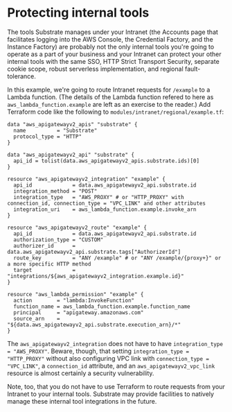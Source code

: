 # Protecting internal tools

The tools Substrate manages under your Intranet (the Accounts page that facilitates logging into the AWS Console, the Credential Factory, and the Instance Factory) are probably not the only internal tools you're going to operate as a part of your business and your Intranet can protect your other internal tools with the same SSO, HTTP Strict Transport Security, separate cookie scope, robust serverless implementation, and regional fault-tolerance.

In this example, we're going to route Intranet requests for `/example` to a Lambda function. (The details of the Lambda function refered to here as `aws_lambda_function.example` are left as an exercise to the reader.) Add Terraform code like the following to `modules/intranet/regional/example.tf`:

    data "aws_apigatewayv2_apis" "substrate" {
      name          = "Substrate"
      protocol_type = "HTTP"
    }

    data "aws_apigatewayv2_api" "substrate" {
      api_id = tolist(data.aws_apigatewayv2_apis.substrate.ids)[0]
    }

    resource "aws_apigatewayv2_integration" "example" {
      api_id             = data.aws_apigatewayv2_api.substrate.id
      integration_method = "POST"
      integration_type   = "AWS_PROXY" # or "HTTP_PROXY" with connection_id, connection_type = "VPC_LINK" and other attributes
      integration_uri    = aws_lambda_function.example.invoke_arn
    }

    resource "aws_apigatewayv2_route" "example" {
      api_id             = data.aws_apigatewayv2_api.substrate.id
      authorization_type = "CUSTOM"
      authorizer_id      = data.aws_apigatewayv2_api.substrate.tags["AuthorizerId"]
      route_key          = "ANY /example" # or "ANY /example/{proxy+}" or a more specific HTTP method
      target             = "integrations/${aws_apigatewayv2_integration.example.id}"
    }

    resource "aws_lambda_permission" "example" {
      action        = "lambda:InvokeFunction"
      function_name = aws_lambda_function.example.function_name
      principal     = "apigateway.amazonaws.com"
      source_arn    = "${data.aws_apigatewayv2_api.substrate.execution_arn}/*"
    }

The `aws_apigatewayv2_integration` does not have to have `integration_type = "AWS_PROXY"`. Beware, though, that setting `integration_type = "HTTP_PROXY"` without also configuring VPC link with `connection_type = "VPC_LINK"`, a `connection_id` attribute, and an `aws_apigatewayv2_vpc_link` resource is almost certainly a security vulnerability.

Note, too, that you do not have to use Terraform to route requests from your Intranet to your internal tools. Substrate may provide facilities to natively manage these internal tool integrations in the future.
